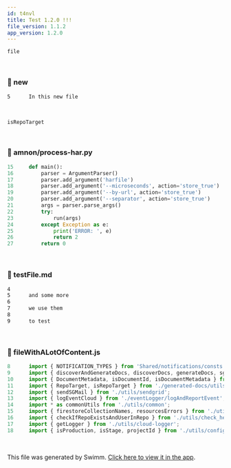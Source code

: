 ```yaml
---
id: t4nvl
title: Test 1.2.0 !!!
file_version: 1.1.2
app_version: 1.2.0
---
```


`file`<swm-token data-swm-token=":new:5:6:6:`In this new file`"/>

<br/>

<!-- NOTE-swimm-snippet: the lines below link your snippet to Swimm -->
### 📄 new
```
5      In this new file
```

<br/>

`isRepoTarget`<swm-token data-swm-token=":fileWithALotOfContent.js:11:7:7:`import { RepoTarget, isRepoTarget } from &#39;./generated-docs/utils/clone&#39;;`"/>

<br/>

<!-- NOTE-swimm-snippet: the lines below link your snippet to Swimm -->
### 📄 amnon/process-har.py
```python
15     def main():
16         parser = ArgumentParser()
17         parser.add_argument('harfile')
18         parser.add_argument('--microseconds', action='store_true')
19         parser.add_argument('--by-url', action='store_true')
20         parser.add_argument('--separator', action='store_true')
21         args = parser.parse_args()
22         try:
23             run(args)
24         except Exception as e:
25             print('ERROR: ', e)
26             return 2
27         return 0
```

<br/>

<!-- NOTE-swimm-snippet: the lines below link your snippet to Swimm -->
### 📄 testFile.md
```markdown
4      
5      and some more
6      
7      we use them
8      
9      to test
```

<br/>

<!-- NOTE-swimm-snippet: the lines below link your snippet to Swimm -->
### 📄 fileWithALotOfContent.js
```javascript
8      import { NOTIFICATION_TYPES } from 'Shared/notifications/consts';
9      import { discoverAndGenerateDocs, discoverDocs, generateDocs, sgdOnGeneratedDocSavedHandler } from './generated-docs';
10     import { DocumentMetadata, isDocumentId, isDocumentMetadata } from './generated-docs/documents/document';
11     import { RepoTarget, isRepoTarget } from './generated-docs/utils/clone';
12     import { sendSGMail } from './utils/sendgrid';
13     import { logEventCloud } from './eventLogger/logAndReportEvent';
14     import * as commonUtils from './utils/common';
15     import { firestoreCollectionNames, resourcesErrors } from './utils/consts';
16     import { checkIfRepoExistsAndUserInRepo } from './utils/check_helpers';
17     import { getLogger } from './utils/cloud-logger';
18     import { isProduction, isStage, projectId } from './utils/config';
```

<br/>

This file was generated by Swimm. [Click here to view it in the app](http://localhost:5000/repos/Z2l0aHViJTNBJTNBdGVzdC1naXRodWItYXBwJTNBJTNBc3dpbW1pbw==/docs/t4nvl).

